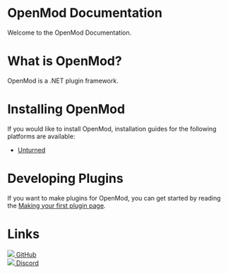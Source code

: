 # OpenMod Documentation

Welcome to the OpenMod Documentation.

# What is OpenMod?
OpenMod is a .NET plugin framework.

# Installing OpenMod
If you would like to install OpenMod, installation guides for the following platforms are available:
- [Unturned](userdoc/installation/unturned.md)

# Developing Plugins
If you want to make plugins for OpenMod, you can get started by reading the [Making your first plugin page](devdoc/intro.md).

# Links
[![](https://img.shields.io/github/stars/openmod/openmod?style=for-the-badge&logo=GitHub) GitHub](https://github.com/openmod/openmod)  
[![](https://img.shields.io/discord/666327627124047872?label=Discord&style=for-the-badge&logo=Discord) Discord](https://)
